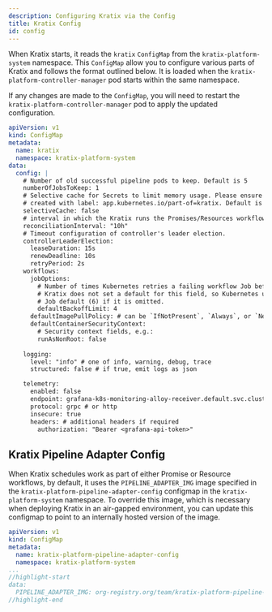 ```yaml
---
description: Configuring Kratix via the Config
title: Kratix Config
id: config
---
```


When Kratix starts, it reads the `kratix` `ConfigMap` from the
`kratix-platform-system` namespace. This `ConfigMap` allow you to configure
various parts of Kratix and follows the format outlined below. It is loaded when
the `kratix-platform-controller-manager` pod starts within the same namespace.

If any changes are made to the `ConfigMap`, you will need to restart the
`kratix-platform-controller-manager` pod to apply the updated configuration.



```yaml
apiVersion: v1
kind: ConfigMap
metadata:
  name: kratix
  namespace: kratix-platform-system
data:
  config: |
    # Number of old successful pipeline pods to keep. Default is 5
    numberOfJobsToKeep: 1
    # Selective cache for Secrets to limit memory usage. Please ensure Secrets used by Kratix are
    # created with label: app.kubernetes.io/part-of=kratix. Default is false.
    selectiveCache: false
    # interval in which the Kratix runs the Promises/Resources workflows 
    reconciliationInterval: "10h"
    # Timeout configuration of controller's leader election.
    controllerLeaderElection:
      leaseDuration: 15s
      renewDeadline: 10s
      retryPeriod: 2s
    workflows:
      jobOptions:
        # Number of times Kubernetes retries a failing workflow Job before marking it failed.
        # Kratix does not set a default for this field, so Kubernetes uses its own
        # Job default (6) if it is omitted.
        defaultBackoffLimit: 4
      defaultImagePullPolicy: # can be `IfNotPresent`, `Always`, or `Never`
      defaultContainerSecurityContext:
        # Security context fields, e.g.:
        runAsNonRoot: false
    
    logging:
      level: "info" # one of info, warning, debug, trace
      structured: false # if true, emit logs as json

    telemetry:
      enabled: false
      endpoint: grafana-k8s-monitoring-alloy-receiver.default.svc.cluster.local:4317 # exporter endpoint
      protocol: grpc # or http
      insecure: true
      headers: # additional headers if required
        authorization: "Bearer <grafana-api-token>"
```

## Kratix Pipeline Adapter Config

When Kratix schedules work as part of either Promise or Resource workflows,
by default, it uses the `PIPELINE_ADAPTER_IMG` image specified in the
`kratix-platform-pipeline-adapter-config` configmap in the `kratix-platform-system` namespace. To
override this image, which is necessary when deploying Kratix in an air-gapped
environment, you can update this configmap to point to an internally hosted
version of the image.

```yaml
apiVersion: v1
kind: ConfigMap
metadata:
  name: kratix-platform-pipeline-adapter-config
  namespace: kratix-platform-system
...
//highlight-start
data:
  PIPELINE_ADAPTER_IMG: org-registry.org/team/kratix-platform-pipeline-adapter:v0.2.0
//highlight-end
```
